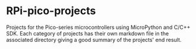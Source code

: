 # RPi-pico-projects
Projects for the Pico-series microcontrollers using MicroPython and C/C++ SDK. Each category of projects has their own markdown file in the associated directory giving a good summary of the projects' end result.
